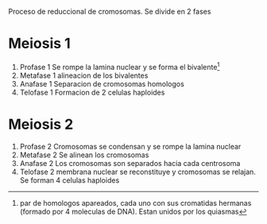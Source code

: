 Proceso de reduccional de cromosomas. Se divide en 2 fases

# Meiosis 1

1. Profase 1
   Se rompe la lamina nuclear y se forma el bivalente[^1]
2. Metafase 1
   alineacion de los bivalentes
3. Anafase 1
   Separacion de cromosomas homologos
4. Telofase 1
   Formacion de 2 celulas haploides

# Meiosis 2

1. Profase 2
   Cromosomas se condensan y se rompe la lamina nuclear
2. Metafase 2
   Se alinean los cromosomas
3. Anafase 2
   Los cromosomas son separados hacia cada centrosoma
4. Telofase 2
   membrana nuclear se reconstituye y cromosomas se relajan. Se forman 4 celulas haploides

[^1]: par de homologos apareados, cada uno con sus cromatidas hermanas (formado por 4 moleculas de DNA). Estan unidos por los quiasmas

